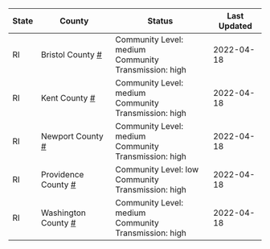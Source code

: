 State | County | Status | Last Updated
--- | --- | --- | --- 
RI | Bristol County <a href="#bristol_county">#</a> | <a name="bristol_county"></a>Community Level: medium<br/>Community Transmission: high | 2022-04-18
RI | Kent County <a href="#kent_county">#</a> | <a name="kent_county"></a>Community Level: medium<br/>Community Transmission: high | 2022-04-18
RI | Newport County <a href="#newport_county">#</a> | <a name="newport_county"></a>Community Level: medium<br/>Community Transmission: high | 2022-04-18
RI | Providence County <a href="#providence_county">#</a> | <a name="providence_county"></a>Community Level: low<br/>Community Transmission: high | 2022-04-18
RI | Washington County <a href="#washington_county">#</a> | <a name="washington_county"></a>Community Level: medium<br/>Community Transmission: high | 2022-04-18
